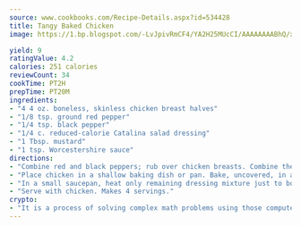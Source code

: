 ```yaml
---
source: www.cookbooks.com/Recipe-Details.aspx?id=534428
title: Tangy Baked Chicken
image: https://1.bp.blogspot.com/-LvJpivRmCF4/YA2H25MUcCI/AAAAAAAABhQ/xgndXuMf7Zopp5S4RExCblnSp5YGujfSQCLcBGAsYHQ/s320/8.png

yield: 9
ratingValue: 4.2
calories: 251 calories
reviewCount: 34
cookTime: PT2H
prepTime: PT20M
ingredients:
- "4 4 oz. boneless, skinless chicken breast halves"
- "1/8 tsp. ground red pepper"
- "1/4 tsp. black pepper"
- "1/4 c. reduced-calorie Catalina salad dressing"
- "1 Tbsp. mustard"
- "1 tsp. Worcestershire sauce"
directions:
- "Combine red and black peppers; rub over chicken breasts. Combine the salad dressing, mustard and Worcestershire sauce. Lightly brush both sides of chicken breasts with some of the dressing mixture."
- "Place chicken in a shallow baking dish or pan. Bake, uncovered, in a 375u00b0 oven for 20 to 25 minutes, or until chicken is no longer pink."
- "In a small saucepan, heat only remaining dressing mixture just to boiling."
- "Serve with chicken. Makes 4 servings."
crypto:
- "It is a process of solving complex math problems using those computers which run bitcoin software."
---
```

